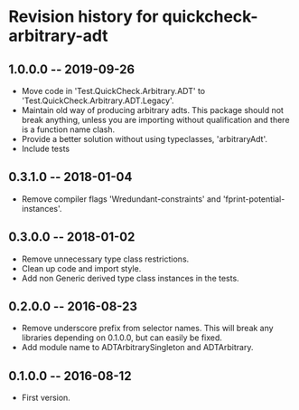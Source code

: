 # Revision history for quickcheck-arbitrary-adt

## 1.0.0.0 -- 2019-09-26

* Move code in 'Test.QuickCheck.Arbitrary.ADT' to 'Test.QuickCheck.Arbitrary.ADT.Legacy'.
* Maintain old way of producing arbitrary adts. This package should not break anything,
  unless you are importing without qualification and there is a function name clash.
* Provide a better solution without using typeclasses, 'arbitraryAdt'.
* Include tests

## 0.3.1.0 -- 2018-01-04

* Remove compiler flags 'Wredundant-constraints' and 'fprint-potential-instances'.

## 0.3.0.0 -- 2018-01-02

* Remove unnecessary type class restrictions.
* Clean up code and import style.
* Add non Generic derived type class instances in the tests.

## 0.2.0.0 -- 2016-08-23

* Remove underscore prefix from selector names. This will break any libraries depending on 0.1.0.0, but can easily be fixed.
* Add module name to ADTArbitrarySingleton and ADTArbitrary.

## 0.1.0.0 -- 2016-08-12

* First version.
